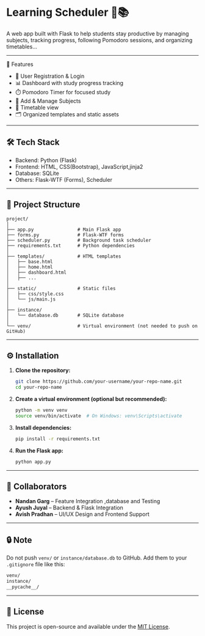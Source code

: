 
# Learning Scheduler 🧠📚

A web app built with Flask to help students stay productive by managing subjects, tracking progress, following Pomodoro sessions, and organizing timetables...

---

 🚀 Features

- 🧾 User Registration & Login
- 📊 Dashboard with study progress tracking
- ⏱️ Pomodoro Timer for focused study
- 📘 Add & Manage Subjects
- 📅 Timetable view
- 🗂️ Organized templates and static assets

---

## 🛠️ Tech Stack

- Backend: Python (Flask)
- Frontend: HTML, CSS(Bootstrap), JavaScript,jinja2
- Database: SQLite
- Others: Flask-WTF (Forms), Scheduler

---

## 📂 Project Structure

```
project/
│
├── app.py                # Main Flask app
├── forms.py              # Flask-WTF forms
├── scheduler.py          # Background task scheduler
├── requirements.txt      # Python dependencies
│
├── templates/            # HTML templates
│   ├── base.html
│   ├── home.html
│   ├── dashboard.html
│   ├── ...
│
├── static/               # Static files
│   ├── css/style.css
│   └── js/main.js
│
├── instance/
│   └── database.db       # SQLite database
│
└── venv/                 # Virtual environment (not needed to push on GitHub)
```

---

## ⚙️ Installation

1. **Clone the repository:**
   ```bash
   git clone https://github.com/your-username/your-repo-name.git
   cd your-repo-name
   ```

2. **Create a virtual environment (optional but recommended):**
   ```bash
   python -m venv venv
   source venv/bin/activate  # On Windows: venv\Scripts\activate
   ```

3. **Install dependencies:**
   ```bash
   pip install -r requirements.txt
   ```

4. **Run the Flask app:**
   ```bash
   python app.py
   ```

---

## 🤝 Collaborators

- **Nandan Garg** – Feature Integration ,database and Testing
- **Ayush Juyal** – Backend & Flask Integration
- **Avish Pradhan** –  UI/UX Design and Frontend Support


---

## 🔒 Note

Do not push `venv/` or `instance/database.db` to GitHub. Add them to your `.gitignore` file like this:

```bash
venv/
instance/
__pycache__/
```

---

## 📃 License

This project is open-source and available under the [MIT License](LICENSE).
